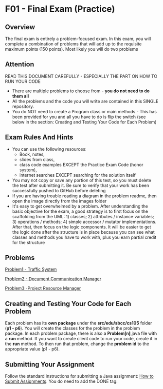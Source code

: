 # F01 - Final Exam (Practice)

## Overview

The final exam is entirely a problem-focused exam. In this exam, you will complete a combination of problems that will add up to the requisite maximum points (150 points). Most likely you will  do two problems

## **Attention**

READ THIS DOCUMENT CAREFULLY - ESPECIALLY THE PART ON HOW TO RUN YOUR CODE

- There are multiple problems to choose from - **you do not need to do them all**
- All the problems and the code you will write are contained in this SINGLE repository. 
- You do NOT need to create a Program class or main methods - This has been provided for you and all you have to do is flip the switch (see below in the section: Creating and Testing Your Code for Each Problem)

## Exam Rules And Hints

- You can use the following resources: 
  - Book, notes, 
  - slides from class, 
  - class code examples EXCEPT the Practice Exam Code (honor system),
  - internet searches EXCEPT searching for the solution itself
- You may not copy or save any portion of this test, so you must delete the test after submitting it. Be sure to verify that your work has been successfully pushed to GitHub before deleting
- If you are having trouble reading a diagram in the problem readme, then open the image directly from the images folder
-  It's easy to get overwhelmed by a problem. After understanding the basic objective for the exam, a good strategy is to first focus on the scaffolding from the UML: 1) classes; 2) attributes / instance variables; 3) operations / methods; 4) simple accessor / mutator implementations. After that, then focus on the logic components. It will be easier to get the logic done after the structure is in place because you can see what classes and methods you have to work with, plus you earn partial credit for the structure 



## Problems

[Problem1 - Traffic System](readme-p1.md)

[Problem2 - Document Communication Manager](readme-p2.md)

[Problem3 -Project Resource Manager](readme-p3.md)



## Creating and Testing Your Code for Each Problem

Each problem has its **own package** under the **src/edu/sbcc/cs105** folder (**p1 - p6**). You will create the classes for the problem in the problem package.  In each problem package, there is also a **Problem[n]**.java file with a **run** method.  If you want to create client code to run your code, create it in the **run** method. To then run that problem, change the **problem id** to the appropriate value (p1 - p6).

## Submitting Your Assignment

Follow the standard instructions for submitting a Java assignment: [How to Submit Assignments](https://canvas.sbcc.edu/courses/25771/pages/how-to-submit-assignments-new?module_item_id=761292). You do need to add the DONE tag.

